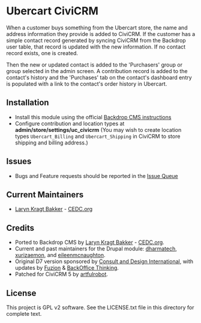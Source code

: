 # Ubercart CiviCRM

When a customer buys something from the Ubercart store, the name and address
information they provide is added to CiviCRM. If the customer has a simple
contact record generated by syncing CiviCRM from the Backdrop user table, that
record is updated with the new information. If no contact record exists, one is
created.

Then the new or updated contact is added to the 'Purchasers' group or group
selected in the admin screen. A contribution record is added to the contact's
history and the 'Purchases' tab on the contact's dashboard entry is populated
with a link to the contact's order history in Ubercart.

## Installation

- Install this module using the official 
  [Backdrop CMS instructions](https://backdropcms.org/guide/modules)
- Configure contribution and location types at
  **admin/store/settings/uc_civicrm** (You may wish to create location types
  `Ubercart_Billing` and `Ubercart_Shipping` in CiviCRM to
  store shipping and billing address.)

## Issues

- Bugs and Feature requests should be reported in the 
[Issue Queue](https://github.com/backdrop-contrib/uc_civicrm/issues)

## Current Maintainers

- [Laryn Kragt Bakker](https://github.com/laryn) - [CEDC.org](https://cedc.org)

## Credits

- Ported to Backdrop CMS by [Laryn Kragt Bakker](https://github.com/laryn) - [CEDC.org](https://cedc.org).
- Current and past maintainers for the Drupal module: [dharmatech](https://github.com/dharmalabs),
  [xurizaemon](https://github.com/xurizaemon), and [eileenmcnaughton](https://github.com/eileenmcnaughton). 
- Original D7 version sponsored by [Consult and Design International](http://www.consultanddesign.com/),
  with updates by [Fuzion](http://fuzion.co.nz/) & [BackOffice Thinking](http://www.backofficethinking.com/).
- Patched for CiviCRM 5 by [artfulrobot](https://github.com/artfulrobot).

## License

This project is GPL v2 software. See the LICENSE.txt file in this directory 
for complete text.
